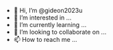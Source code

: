 - 👋 Hi, I’m @gideon2023u
- 👀 I’m interested in ...
- 🌱 I’m currently learning ...
- 💞️ I’m looking to collaborate on ...
- 📫 How to reach me ...

<!---
gideon2023u/gideon2023u is a ✨ special ✨ repository because its `README.md` (this file) appears on your GitHub profile.
You can click the Preview link to take a look at your changes.
--->

